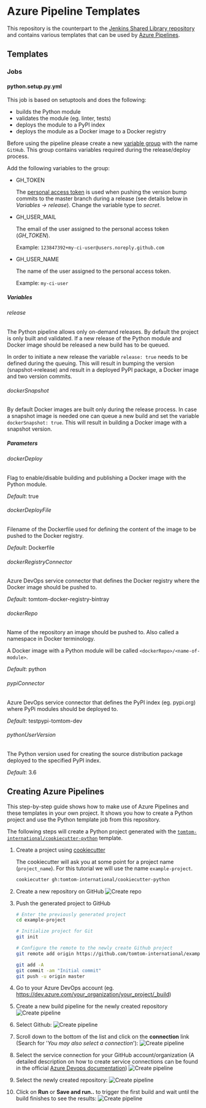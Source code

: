 # Azure Pipeline Templates

This repository is the counterpart to the [Jenkins Shared Library repository](https://github.com/tomtom-international/jsl/) and contains various templates that can be used by [Azure Pipelines](https://azure.microsoft.com/en-gb/services/devops/pipelines/).

## Templates

### Jobs

#### python.setup.py.yml

This job is based on setuptools and does the following:

* builds the Python module
* validates the module (eg. linter, tests)
* deploys the module to a PyPI index
* deploys the module as a Docker image to a Docker registry

Before using the pipeline please create a new [variable group](https://docs.microsoft.com/en-us/azure/devops/pipelines/library/variable-groups?view=azure-devops&tabs=yaml)
with the name `GitHub`. This group contains variables required during the release/deploy
process.

Add the following variables to the group:

* GH_TOKEN

  The [personal access token](https://github.com/settings/tokens) is used when pushing the version bump commits to the master branch during a release (see details below in *Variables -> release*). Change the variable type to *secret*.
* GH_USER_MAIL

  The email of the user assigned to the personal access token (*GH_TOKEN*).

  Example: `123847392+my-ci-user@users.noreply.github.com`
* GH_USER_NAME

  The name of the user assigned to the personal access token.

  Example: `my-ci-user`

##### Variables

###### release

The Python pipeline allows only on-demand releases. By default the project is only built and validated. If a new release of the Python module and Docker image
should be released a new build has to be queued.

In order to initiate a new release the variable `release: true` needs to be defined during the queuing. This will result in bumping the
version (snapshot->release) and result in a deployed PyPI package, a Docker image and two version commits.

###### dockerSnapshot

By default Docker images are built only during the release process. In case a snapshot image is needed one can queue a new build and set the variable
`dockerSnapshot: true`. This will result in building a Docker image with a snapshot version.

##### Parameters

###### dockerDeploy

Flag to enable/disable building and publishing a Docker image with the Python module.

*Default*: true

###### dockerDeployFile

Filename of the Dockerfile used for defining the content of the image to be pushed to the Docker registry.

*Default*: Dockerfile

###### dockerRegistryConnector

Azure DevOps service connector that defines the Docker registry where the Docker image should be pushed to.

*Default*: tomtom-docker-registry-bintray

###### dockerRepo

Name of the repository an image should be pushed to. Also called a namespace in Docker terminology.

A Docker image with a Python module will be called `<dockerRepo>/<name-of-module>`.

*Default*: python

###### pypiConnector

Azure DevOps service connector that defines the PyPI index (eg. pypi.org) where PyPi modules should be deployed to.

*Default*: testpypi-tomtom-dev

###### pythonUserVersion

The Python version used for creating the source distribution package deployed to the specified PyPI index.

*Default*: 3.6

## Creating Azure Pipelines

This step-by-step guide shows how to make use of Azure Pipelines and these templates in your own project. It shows you how to create a Python project and use the Python template job from this repository.

The following steps will create a Python project generated with the [`tomtom-international/cookiecutter-python`](https://github.com/tomtom-international/cookiecutter-python) template.

1. Create a project using [cookiecutter](https://github.com/audreyr/cookiecutter)

    The cookiecutter will ask you at some point for a project name (`project_name`). For this tutorial we will use the name `example-project`.

    ```bash
    cookiecutter gh:tomtom-international/cookiecutter-python
    ```

1. Create a new repository on GitHub
![Create repo](assets/create-gh-repo.png)

1. Push the generated project to GitHub

    ```bash
    # Enter the previously generated project
    cd example-project

    # Initialize project for Git
    git init

    # Configure the remote to the newly create Github project
    git remote add origin https://github.com/tomtom-international/example-project.git

    git add -A
    git commit -am "Initial commit"
    git push -u origin master
    ```

1. Go to your Azure DevOps account (eg. https://dev.azure.com/your_organization/your_project/_build)

1. Create a new build pipeline for the newly created repository
![Create pipeline](assets/create-pipeline-1.png)

1. Select Github:
![Create pipeline](assets/create-pipeline-2.png)

1. Scroll down to the bottom of the list and click on the **connection** link (Search for '*You may also select a connection*'):
![Create pipeline](assets/create-pipeline-3.png)

1. Select the service connection for your GitHub account/organization (A detailed description on how to create service connections can be found in the official [Azure Devops documentation](https://docs.microsoft.com/en-us/azure/devops/pipelines/repos/github?view=azure-devops))
![Create pipeline](assets/create-pipeline-4.png)

1. Select the newly created repository:
![Create pipeline](assets/create-pipeline-5.png)

1. Click on **Run** or **Save and run..** to trigger the first build and wait until the build finishes to see the results:
![Create pipeline](assets/create-pipeline-6.png)
